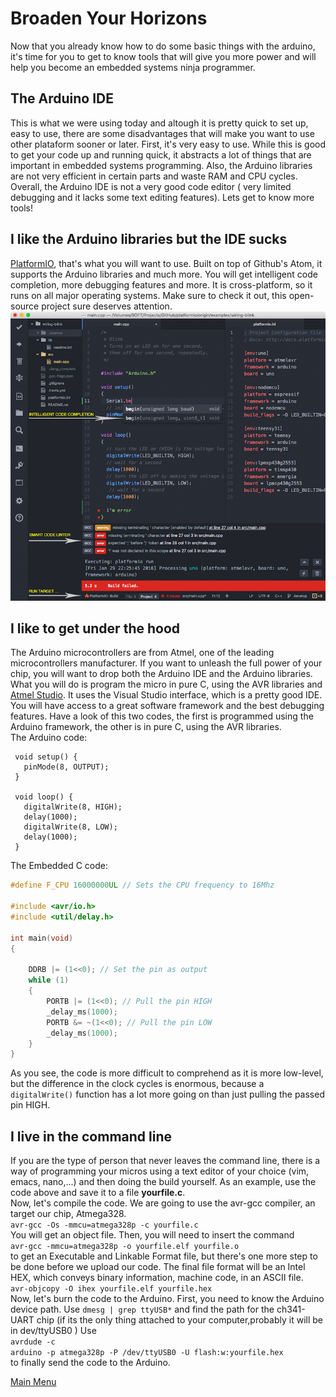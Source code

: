 # Broaden Your Horizons

Now that you already know how to do some basic things with the arduino, it's time for you to get to know tools that will give you more power and will help you become an embedded systems ninja programmer.

## The Arduino IDE
This is what we were using today and altough it is pretty quick to set up, easy to use, there are some disadvantages that will make you want to use other plataform sooner or later.
First, it's very easy to use. While this is good to get your code up and running quick, it abstracts a lot of things that are important in embedded systems programming.
Also, the Arduino libraries are not very efficient in certain parts and waste RAM and CPU cycles. Overall, the Arduino IDE is not a very good code editor ( very limited debugging and it lacks some text editing features). Lets get to know more tools!

## I like the Arduino libraries but the IDE sucks
[PlatformIO](http://platformio.org/), that's what you will want to use. Built on top of Github's Atom, it supports the Arduino libraries and much more. You will get intelligent code completion, more debugging features and more. It is cross-platform, so it runs on all major operating systems. Make sure to check it out, this open-source project sure deserves attention.
![connection](./images/platformIO.png "PlatformIO") </br>

## I like to get under the hood
The Arduino microcontrollers are from Atmel, one of the leading microcontrollers manufacturer. If you want to unleash the full power of your chip, you will want to drop both the Arduino IDE and the Arduino libraries. What you will do is program the micro in pure C, using the AVR libraries and [Atmel Studio](http://www.atmel.com/microsite/atmel-studio/). It uses the Visual Studio interface, which is a pretty good IDE. You will have access to a great software framework and the best debugging features.
Have a look of this two codes, the first is programmed using the Arduino framework, the other is in pure C, using the AVR libraries. <br>
The Arduino code: <br>
```Arduino
 void setup() {
   pinMode(8, OUTPUT);
 }

 void loop() {
   digitalWrite(8, HIGH);
   delay(1000);
   digitalWrite(8, LOW);
   delay(1000);
 }

```
The Embedded C code: <br>
```c
#define F_CPU 16000000UL // Sets the CPU frequency to 16Mhz

#include <avr/io.h>
#include <util/delay.h>

int main(void)
{

    DDRB |= (1<<0); // Set the pin as output
    while (1) 
    {
        PORTB |= (1<<0); // Pull the pin HIGH
        _delay_ms(1000);
        PORTB &= ~(1<<0); // Pull the pin LOW
        _delay_ms(1000);
    }
}
```
As you see, the code is more difficult to comprehend as it is more low-level, but the difference in the clock cycles is enormous, because a <code>digitalWrite()</code> function has a lot more going on than just pulling the passed pin HIGH.
## I live in the command line 
If you are the type of person that never leaves the command line, there is a way of programming your micros using a text editor of your choice (vim, emacs, nano,...) and then doing the build yourself.
As an example, use the code above and save it to a file **yourfile.c**. <br>
Now, let's compile the code. We are going to use the avr-gcc compiler, an target our chip, Atmega328.
<br><code>avr-gcc -Os -mmcu=atmega328p -c yourfile.c </code> <br>
You will get an object file. Then, you will need to insert the command <br><code>avr-gcc -mmcu=atmega328p -o yourfile.elf yourfile.o</code><br> to get an Executable and Linkable Format file, but there's one more step to be done before we upload our code. The final file format will be an Intel HEX, which conveys binary information, machine code, in an ASCII file. <br>
<code>avr-objcopy -O ihex yourfile.elf yourfile.hex</code> <br>
Now, let's burn the code to the Arduino. First, you need to know the Arduino device path. Use <code>dmesg | grep ttyUSB*</code> and find the path for the ch341-UART chip (if its the only thing attached to your computer,probably it will be in dev/ttyUSB0 )
Use <br><code>avrdude -c arduino -p atmega328p -P /dev/ttyUSB0 -U flash:w:yourfile.hex</code><br> to finally send the code to the Arduino.



[Main Menu](../README.md)
